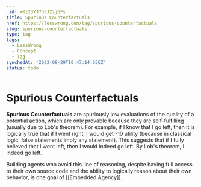 ```yaml
---
_id: xKz23YJ7h5JZijGFs
title: Spurious Counterfactuals
href: https://lesswrong.com/tag/spurious-counterfactuals
slug: spurious-counterfactuals
type: tag
tags:
  - LessWrong
  - Concept
  - Tag
synchedAt: '2022-08-29T10:47:14.656Z'
status: todo
---
```


# Spurious Counterfactuals

**Spurious Counterfactuals** are spuriously low evaluations of the quality of a potential action, which are only provable because they are self-fulfilling (usually due to Lob's theorem). For example, if I know that I go left, then it is logically true that if I went right, I would get -10 utility (because in classical logic, false statements imply any statement). This suggests that if I fully believed that I went left, then I would indeed go left. By Lob's theorem, I indeed go left. 

Building agents who avoid this line of reasoning, despite having full access to their own source code and the ability to logically reason about their own behavior, is one goal of [[Embedded Agency]].

